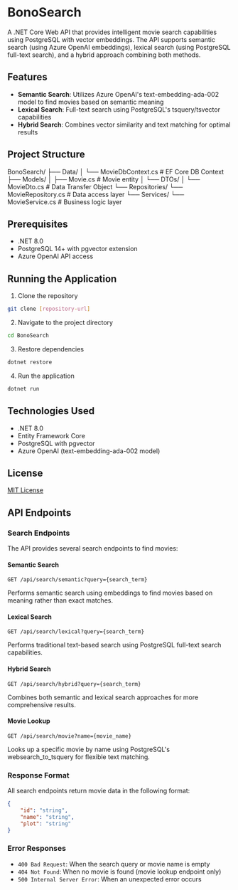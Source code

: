 # BonoSearch

A .NET Core Web API that provides intelligent movie search capabilities using PostgreSQL with vector embeddings. The API supports semantic search (using Azure OpenAI embeddings), lexical search (using PostgreSQL full-text search), and a hybrid approach combining both methods.

## Features

- **Semantic Search**: Utilizes Azure OpenAI's text-embedding-ada-002 model to find movies based on semantic meaning
- **Lexical Search**: Full-text search using PostgreSQL's tsquery/tsvector capabilities
- **Hybrid Search**: Combines vector similarity and text matching for optimal results

## Project Structure 
BonoSearch/
├── Data/
│ └── MovieDbContext.cs # EF Core DB Context
├── Models/
│ ├── Movie.cs # Movie entity
│ └── DTOs/
│ └── MovieDto.cs # Data Transfer Object
└── Repositories/
└── MovieRepository.cs # Data access layer
└── Services/
└── MovieService.cs # Business logic layer

## Prerequisites

- .NET 8.0
- PostgreSQL 14+ with pgvector extension
- Azure OpenAI API access

## Running the Application

1. Clone the repository
```bash
git clone [repository-url]
```

2. Navigate to the project directory
```bash
cd BonoSearch
```

3. Restore dependencies
```bash
dotnet restore
```

4. Run the application
```bash
dotnet run
```

## Technologies Used

- .NET 8.0
- Entity Framework Core
- PostgreSQL with pgvector
- Azure OpenAI (text-embedding-ada-002 model)

## License

[MIT License](LICENSE)

## API Endpoints

### Search Endpoints

The API provides several search endpoints to find movies:

#### Semantic Search
```http
GET /api/search/semantic?query={search_term}
```
Performs semantic search using embeddings to find movies based on meaning rather than exact matches.

#### Lexical Search
```http
GET /api/search/lexical?query={search_term}
```
Performs traditional text-based search using PostgreSQL full-text search capabilities.

#### Hybrid Search
```http
GET /api/search/hybrid?query={search_term}
```
Combines both semantic and lexical search approaches for more comprehensive results.

#### Movie Lookup
```http
GET /api/search/movie?name={movie_name}
```
Looks up a specific movie by name using PostgreSQL's websearch_to_tsquery for flexible text matching.

### Response Format

All search endpoints return movie data in the following format:
```json
{
    "id": "string",
    "name": "string",
    "plot": "string"
}
```

### Error Responses

- `400 Bad Request`: When the search query or movie name is empty
- `404 Not Found`: When no movie is found (movie lookup endpoint only)
- `500 Internal Server Error`: When an unexpected error occurs